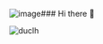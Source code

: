 ![image](https://github.com/lhduc94/lhduc94/assets/24788447/7132ad8d-c786-48d9-87cb-cd495d4e1706)### Hi there 👋

<img className='trophy'
          src='https://github-profile-trophy.vercel.app/?username=lhduc94'
          alt='duclh'
          />
<!--

### My road map

<a href="https://datasciencedances.com/roadmap/datascientist"><img src="https://i.pinimg.com/736x/fb/64/ba/fb64ba4b94d46350e588fa16f6e21189.jpg"></a>


**lhduc94/lhduc94** is a ✨ _special_ ✨ repository because its `README.md` (this file) appears on your GitHub profile.

Here are some ideas to get you started:

- 🔭 I’m currently working on ...
- 🌱 I’m currently learning ...
- 👯 I’m looking to collaborate on ...
- 🤔 I’m looking for help with ...
- 💬 Ask me about ...
- 📫 How to reach me: ...
- 😄 Pronouns: ...
- ⚡ Fun fact: ...
-->
